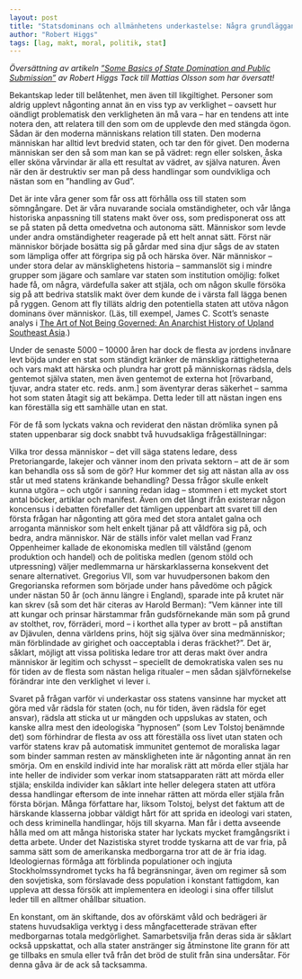 ```yaml
---
layout: post
title: "Statsdominans och allmänhetens underkastelse: Några grundläggande principer"
author: "Robert Higgs"
tags: [lag, makt, moral, politik, stat]
---
```


*Översättning av artikeln [”Some Basics of State Domination and Public Submission”](http://blog.independent.org/2014/04/27/some-basics-of-state-domination-and-public-submission/) av Robert Higgs
Tack till Mattias Olsson som har översatt!*

Bekantskap leder till belåtenhet, men även till likgiltighet. Personer som aldrig upplevt någonting annat än en viss typ av verklighet – oavsett hur oändligt problematisk den verkligheten än må vara – har en tendens att inte notera den, att relatera till den som om de upplevde den med stängda ögon. Sådan är den moderna människans relation till staten. Den moderna människan har alltid levt bredvid staten, och tar den för givet. Den moderna människan ser den så som man kan se på vädret: regn eller solsken, åska eller sköna vårvindar är alla ett resultat av vädret, av själva naturen. Även när den är destruktiv ser man på dess handlingar som oundvikliga och nästan som en ”handling av Gud”.


Det är inte våra gener som får oss att förhålla oss till staten som sömngångare. Det är våra nuvarande sociala omständigheter, och vår långa historiska anpassning till statens makt över oss, som predisponerat oss att se på staten på detta omedvetna och autonoma sätt. Människor som levde under andra omständigheter reagerade på ett helt annat sätt. Först när människor började bosätta sig på gårdar med sina djur sågs de av staten som lämpliga offer att förgripa sig på och härska över. När människor – under stora delar av mänsklighetens historia – sammanslöt sig i mindre grupper som jägare och samlare var staten som institution omöjlig: folket hade få, om några, värdefulla saker att stjäla, och om någon skulle försöka sig på att bedriva statslik makt över dem kunde de i värsta fall lägga benen på ryggen. Genom att fly tilläts aldrig den potentiella staten att utöva någon dominans över människor. (Läs, till exempel, James C. Scott’s senaste analys i [The Art of Not Being Governed: An Anarchist History of Upland Southeast Asia](http://www.amazon.com/The-Art-Not-Being-Governed/dp/0300169175).)

Under de senaste 5000 – 10000 åren har dock de flesta av jordens invånare levt böjda under en stat som ständigt kränker de mänskliga rättigheterna och vars makt att härska och plundra har grott på människornas rädsla, dels gentemot själva staten, men även gentemot de externa hot [rövarband, tjuvar, andra stater etc. reds. anm.] som äventyrar deras säkerhet – samma hot som staten åtagit sig att bekämpa. Detta leder till att nästan ingen ens kan föreställa sig ett samhälle utan en stat.

För de få som lyckats vakna och reviderat den nästan drömlika synen på staten uppenbarar sig dock snabbt två huvudsakliga frågeställningar:

Vilka tror dessa människor – det vill säga statens ledare, dess Pretoriangarde, lakejer och vänner inom den privata sektorn – att de är som kan behandla oss så som de gör?
Hur kommer det sig att nästan alla av oss står ut med statens kränkande behandling?
Dessa frågor skulle enkelt kunna utgöra – och utgör i sanning redan idag – stommen i ett mycket stort antal böcker, artiklar och manifest. Även om det långt ifrån existerar någon koncensus i debatten förefaller det tämligen uppenbart att svaret till den första frågan har någonting att göra med det stora antalet galna och arroganta människor som helt enkelt tjänar på att våldföra sig på, och bedra, andra människor. När de ställs inför valet mellan vad Franz Oppenheimer kallade de ekonomiska medlen till välstånd (genom produktion och handel) och de politiska medlen (genom stöld och utpressning) väljer medlemmarna ur härskarklasserna konsekvent det senare alternativet. Gregorius VII, som var huvudpersonen bakom den Gregorianska reformen som började under hans påvedöme och pågick under nästan 50 år (och ännu längre i England), sparade inte på krutet när kan skrev (så som det här citeras av Harold Berman): ”Vem känner inte till att kungar och prinsar härstammar från gudsförnekande män som på grund av stolthet, rov, förräderi, mord – i korthet alla typer av brott – på anstiftan av Djävulen, denna världens prins, höjt sig själva över sina medmänniskor; män förblindade av girighet och oacceptabla i deras fräckhet?”. Det är, såklart, möjligt att vissa politiska ledare tror att deras makt över andra människor är legitim och schysst – speciellt de demokratiska valen ses nu för tiden av de flesta som nästan heliga ritualer – men sådan självförnekelse förändrar inte den verklighet vi lever i.

Svaret på frågan varför vi underkastar oss statens vansinne har mycket att göra med vår rädsla för staten (och, nu för tiden, även rädsla för eget ansvar), rädsla att sticka ut ur mängden och uppslukas av staten, och kanske allra mest den ideologiska ”hypnosen” (som Lev Tolstoj benämnde det) som förhindrar de flesta av oss att föreställa oss livet utan staten och varför statens krav på automatisk immunitet gentemot de moraliska lagar som binder samman resten av mänskligheten inte är någonting annat än ren smörja. Om en enskild individ inte har moralisk rätt att mörda eller stjäla har inte heller de individer som verkar inom statsapparaten rätt att mörda eller stjäla; enskilda individer kan såklart inte heller delegera staten att utföra dessa handlingar eftersom de inte innehar rätten att mörda eller stjäla från första början. Många författare har, liksom Tolstoj, belyst det faktum att de härskande klasserna jobbar väldigt hårt för att sprida en ideologi vari staten, och dess kriminella handlingar, höjs till skyarna. Man får i detta avseende hålla med om att många historiska stater har lyckats mycket framgångsrikt i detta arbete. Under det Nazistiska styret trodde tyskarna att de var fria, på samma sätt som de amerikanska medborgarna tror att de är fria idag. Ideologiernas förmåga att förblinda populationer och ingjuta Stockholmssyndromet tycks ha få begränsningar, även om regimer så som den sovjetiska, som förslavade dess population i konstant fattigdom, kan uppleva att dessa försök att implementera en ideologi i sina offer tillslut leder till en alltmer ohållbar situation.

En konstant, om än skiftande, dos av oförskämt våld och bedrägeri är statens huvudsakliga verktyg i dess mångfacetterade strävan efter medborgarnas totala medgörlighet. Samarbetsvilja från deras sida är såklart också uppskattat, och alla stater anstränger sig åtminstone lite grann för att ge tillbaks en smula eller två från det bröd de stulit från sina undersåtar. För denna gåva är de ack så tacksamma.